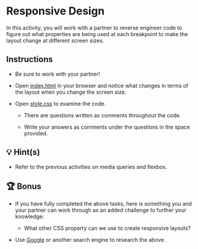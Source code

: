 # Responsive Design

In this activity, you will work with a partner to reverse engineer code to figure out what properties are being used at each breakpoint to make the layout change at different screen sizes.

## Instructions

* Be sure to work with your partner!

* Open [index.html](./Unsolved/index.html) in your browser and notice what changes in terms of the layout when you change the screen size.

* Open [style.css](./Unsolved/assets/css/style.css) to examine the code.

  * There are questions written as comments throughout the code. 

  * Write your answers as comments under the questions in the space provided.

## 💡 Hint(s)

* Refer to the previous activities on media queries and flexbox.

## 🏆 Bonus

* If you have fully completed the above tasks, here is something you and your partner can work through as an added challenge to further your knowledge:

  * What other CSS property can we use to create responsive layouts?

* Use [Google](https://www.google.com) or another search engine to research the above.
